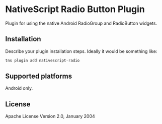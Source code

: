 # NativeScript Radio Button Plugin

Plugin for using the native Android RadioGroup and RadioButton widgets.

## Installation

Describe your plugin installation steps. Ideally it would be something like:

```javascript
tns plugin add nativescript-radio
```

## Supported platforms

Android only.

## License

Apache License Version 2.0, January 2004
